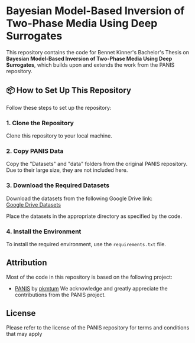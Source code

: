 # Bayesian Model-Based Inversion of Two-Phase Media Using Deep Surrogates

This repository contains the code for Bennet Kinner's Bachelor's Thesis on **Bayesian Model-Based Inversion of Two-Phase Media Using Deep Surrogates**, which builds upon and extends the work from the PANIS repository.

## 📦 How to Set Up This Repository

Follow these steps to set up the repository:

### 1. Clone the Repository
Clone this repository to your local machine.

### 2. Copy PANIS Data
Copy the "Datasets" and "data" folders from the original PANIS repository. Due to their large size, they are not included here.

### 3. Download the Required Datasets
Download the datasets from the following Google Drive link:  
[Google Drive Datasets](https://drive.google.com/drive/folders/1vWrG3DzyMtUfGTtWiNwYlheSqqDhYaCv?usp=sharing)

Place the datasets in the appropriate directory as specified by the code.

### 4. Install the Environment
To install the required environment, use the `requirements.txt` file.

## Attribution

Most of the code in this repository is based on the following project:

- [PANIS](https://github.com/pkmtum/PANIS) by [pkmtum](https://github.com/pkmtum)
We acknowledge and greatly appreciate the contributions from the PANIS project.

## License

Please refer to the license of the PANIS repository for terms and conditions that may apply


